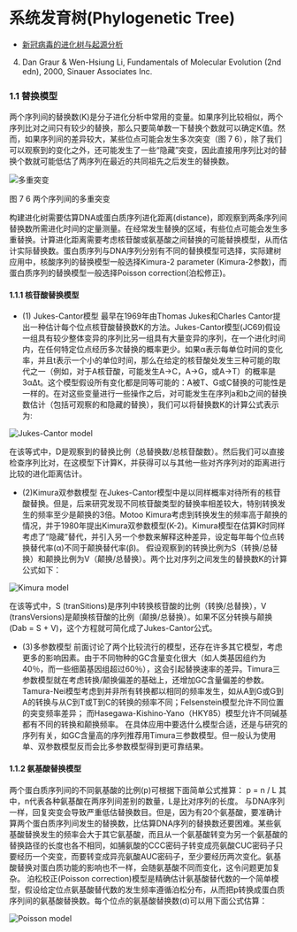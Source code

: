 # 系统发育树(Phylogenetic Tree)


 * [新冠病毒的进化树与起源分析](http://blog.ligene.cn/2020/03/19/ncov-tree/)

 4. Dan Graur & Wen-Hsiung Li, Fundamentals of Molecular Evolution (2nd edn), 2000, Sinauer Associates Inc. 


### 1.1 替换模型
两个序列间的替换数(K)是分子进化分析中常用的变量。如果序列比较相似，两个序列比对之间只有较少的替换，那么只要简单数一下替换个数就可以确定K值。然而，如果序列间的差异较大，某些位点可能会发生多次突变（图 7 6），除了我们可以观察到的变化之外，还可能发生了一些“隐藏”突变，因此直接用序列比对的替换个数就可能低估了两序列在最近的共同祖先之后发生的替换数。

![多重突变](http://www.ligene.cn/images/book/fig7-6.png)

图 7 6 两个序列间的多重突变

构建进化树需要估算DNA或蛋白质序列进化距离(distance)，即观察到两条序列间替换数所需进化时间的定量测量。在经常发生替换的区域，有些位点可能会发生多重替换。计算进化距离需要考虑核苷酸或氨基酸之间替换的可能替换模型，从而估计实际替换数。蛋白质序列与DNA序列分别有不同的替换模型可选择，实际建树应用中，核酸序列的替换模型一般选择Kimura-2 parameter (Kimura-2参数)，而蛋白质序列的替换模型一般选择Poisson correction(泊松修正)。
#### 1.1.1 核苷酸替换模型
* (1) Jukes-Cantor模型
最早在1969年由Thomas Jukes和Charles Cantor提出一种估计每个位点核苷酸替换数K的方法。Jukes-Cantor模型(JC69)假设一组具有较少整体变异的序列比另一组具有大量变异的序列，在一个进化时间内，在任何特定位点经历多次替换的概率更少。如果α表示每单位时间的变化率，并且t表示一个小的单位时间，那么在给定的核苷酸处发生三种可能的取代之一（例如，对于A核苷酸，可能发生A→C，A→G，或A→T）的概率是3αΔt。这个模型假设所有变化都是同等可能的：A被T、G或C替换的可能性是一样的。在对这些变量进行一些操作之后，对可能发生在序列a和b之间的替换数估计（包括可观察的和隐藏的替换），我们可以将替换数K的计算公式表示为:

![Jukes-Cantor model](http://www.ligene.cn/images/book/JC-model.png)

在该等式中，D是观察到的替换比例（总替换数/总核苷酸数）。然后我们可以直接检查序列比对，在这模型下计算K，并获得可以与其他一些对齐序列对的距离进行比较的进化距离估计。
* (2)Kimura双参数模型
在Jukes-Cantor模型中是以同样概率对待所有的核苷酸替换。但是，后来研究发现不同核苷酸类型的替换率相差较大，特别转换发生的频率至少是颠换的3倍。Motoo Kimura考虑到转换发生的频率高于颠换的情况，并于1980年提出Kimura双参数模型(K-2)。Kimura模型在估算K时同样考虑了“隐藏”替代，并引入另一个参数来解释这种差异，设定每年每个位点转换替代率(α)不同于颠换替代率(β)。
假设观察到的转换比例为S（转换/总替换）和颠换比例为V（颠换/总替换）。两个比对序列之间发生的替换数K的计算公式如下：

![Kimura model](http://www.ligene.cn/images/book/Kimura-model.png)

在该等式中，S (tranSitions)是序列中转换核苷酸的比例（转换/总替换），V (transVersions)是颠换核苷酸的比例（颠换/总替换）。如果不区分转换与颠换(Dab = S + V)，这个方程就可简化成了Jukes-Cantor公式。

* (3)多参数模型
前面讨论了两个比较流行的模型，还存在许多其它模型，考虑更多的影响因素。由于不同物种的GC含量变化很大（如人类基因组约为40％，而一些细菌基因组超过60％），这会引起替换速率的差异。Timura三参数模型就在考虑转换/颠换偏差的基础上，还增加GC含量偏差的参数。Tamura-Nei模型考虑到并非所有转换都以相同的频率发生，如从A到G或G到A的转换与从C到T或T到C的转换的频率不同；Felsenstein模型允许不同位置的突变频率差异； 而Hasegawa-Kishino-Yano（HKY85）模型允许不同碱基都有不同的转换和颠换频率。
在具体应用中要选什么模型合适，还是与研究的序列有关，如GC含量高的序列推荐用Timura三参数模型。但一般认为使用单、双参数模型反而会比多参数模型得到更可靠结果。

#### 1.1.2 氨基酸替换模型
两个蛋白质序列间的不同氨基酸的比例(p)可根据下面简单公式推算：
p = n / L
其中，n代表各种氨基酸在两序列间差别的数量，L是比对序列的长度。
与DNA序列一样，回复突变会导致严重低估替换数目。但是，因为有20个氨基酸，要准确计算两个蛋白质序列间发生的替换数，比估算DNA序列的替换数还要困难。某些氨基酸替换发生的频率会大于其它氨基酸，而且从一个氨基酸转变为另一个氨基酸的替换路径的长度也各不相同，如脯氨酸的CCC密码子转变成亮氨酸CUC密码子只要经历一个突变，而要转变成异亮氨酸AUC密码子，至少要经历两次变化。氨基酸替换对蛋白质功能的影响也不一样，会随氨基酸不同而变化，这令问题更加复杂。
泊松校正(Poisson correction)模型是精确估计氨基酸替代数的一个简单模型，假设给定位点氨基酸替代数的发生频率遵循泊松分布，从而把p转换成蛋白质序列间的氨基酸替换数。每个位点的氨基酸替换数(d)可以用下面公式估算：

![Poisson model](http://www.ligene.cn/images/book/poisson-model.png)

